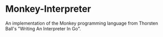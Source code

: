 # Monkey-Interpreter

An implementation of the Monkey programming language from Thorsten Ball's "Writing An Interpreter In Go".

